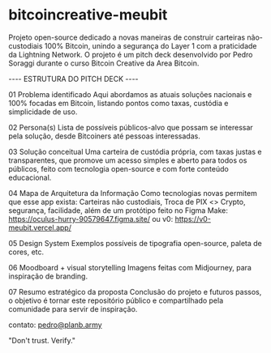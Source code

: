 # bitcoincreative-meubit
Projeto open-source dedicado a novas maneiras de construir carteiras não-custodiais 100% Bitcoin, unindo a segurança do Layer 1 com a praticidade da Lightning Network. O projeto é um pitch deck desenvolvido por Pedro Soraggi durante o curso Bitcoin Creative da Area Bitcoin.

---- ESTRUTURA DO PITCH DECK ----

01 Problema identificado
Aqui abordamos as atuais soluções nacionais e 100% focadas em Bitcoin, listando pontos como taxas, custódia e simplicidade de uso.

02 Persona(s)
Lista de possíveis públicos-alvo que possam se interessar pela solução, desde Bitcoiners até pessoas interessadas.

03 Solução conceitual
Uma carteira de custódia própria, com taxas justas e transparentes, que promove um acesso simples e aberto para todos os públicos, feito com tecnologia open-source e com forte conteúdo educacional.

04 Mapa de Arquitetura da Informação
Como tecnologias novas permitem que esse app exista: Carteiras não custodiais, Troca de PIX <> Crypto, segurança, facilidade, além de um protótipo feito no Figma Make: https://oculus-hurry-90579647.figma.site/ ou v0: https://v0-meubit.vercel.app/

05 Design System
Exemplos possíveis de tipografia open-source, paleta de cores, etc.

06 Moodboard + visual storytelling
Imagens feitas com Midjourney, para inspiração de branding.

07 Resumo estratégico da proposta
Conclusão do projeto e futuros passos, o objetivo é tornar este repositório público e compartilhado pela comunidade para servir de inspiração.

contato: pedro@planb.army

"Don't trust. Verify."
